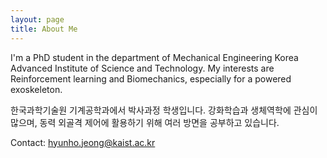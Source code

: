 ```yaml
---
layout: page
title: About Me
---
```


I'm a PhD student in the department of Mechanical Engineering
Korea Advanced Institute of Science and Technology.
My interests are Reinforcement learning and Biomechanics,
especially for a powered exoskeleton.

한국과학기술원 기계공학과에서 박사과정 학생입니다.
강화학습과 생체역학에 관심이 많으며, 동력 외골격 제어에 활용하기 위해 여러 방면을 공부하고 있습니다.

Contact: [hyunho.jeong@kaist.ac.kr](hyunho.jeong@kaist.ac.kr)
